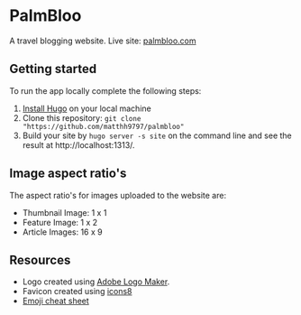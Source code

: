 # PalmBloo

A travel blogging website. Live site: [palmbloo.com](https://palmbloo.com/)

## Getting started

To run the app locally complete the following steps:

 1. [Install Hugo](https://gohugo.io/installation/) on your local machine
 2. Clone this repository: `git clone "https://github.com/matthh9797/palmbloo"`
 3. Build your site by `hugo server -s site` on the command line and see the result at http://localhost:1313/.

## Image aspect ratio's

The aspect ratio's for images uploaded to the website are:

- Thumbnail Image: 1 x 1
- Feature Image: 1 x 2
- Article Images: 16 x 9

## Resources

- Logo created using [Adobe Logo Maker](https://express.adobe.com/express-apps/logo-maker).
- Favicon created using [icons8](https://icons8.com/)
- [Emoji cheat sheet](https://www.webfx.com/tools/emoji-cheat-sheet/)